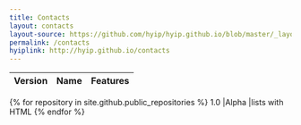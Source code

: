 ```yaml
---
title: Contacts
layout: contacts
layout-source: https://github.com/hyip/hyip.github.io/blob/master/_layouts/contacts.html
permalink: /contacts
hyiplink: http://hyip.github.io/contacts
---
```

Version | Name | Features
-------:|------|----------
{% for repository in site.github.public_repositories %}
1.0     |Alpha |lists with HTML 
{% endfor %}

